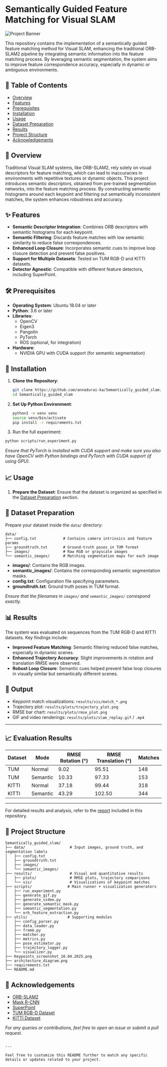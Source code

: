 
# Semantically Guided Feature Matching for Visual SLAM

![Project Banner](architecture_diagram.png)

This repository contains the implementation of a semantically guided feature matching method for Visual SLAM, enhancing the traditional ORB-SLAM2 pipeline by integrating semantic information into the feature matching process. By leveraging semantic segmentation, the system aims to improve feature correspondence accuracy, especially in dynamic or ambiguous environments.

## 📄 Table of Contents

- [Overview](#overview)
- [Features](#features)
- [Prerequisites](#prerequisites)
- [Installation](#installation)
- [Usage](#usage)
- [Dataset Preparation](#dataset-preparation)
- [Results](#results)
- [Project Structure](#project-structure)
- [Acknowledgements](#acknowledgements)

## 📌 Overview

Traditional Visual SLAM systems, like ORB-SLAM2, rely solely on visual descriptors for feature matching, which can lead to inaccuracies in environments with repetitive textures or dynamic objects. This project introduces semantic descriptors, obtained from pre-trained segmentation networks, into the feature matching process. By constructing semantic histograms around each keypoint and filtering out semantically inconsistent matches, the system enhances robustness and accuracy.

## ✨ Features

- **Semantic Descriptor Integration**: Combines ORB descriptors with semantic histograms for each keypoint.
- **Semantic Filtering**: Discards feature matches with low semantic similarity to reduce false correspondences.
- **Enhanced Loop Closure**: Incorporates semantic cues to improve loop closure detection and prevent false positives.
- **Support for Multiple Datasets**: Tested on TUM RGB-D and KITTI datasets.
- **Detector Agnostic**: Compatible with different feature detectors, including SuperPoint.

## 🛠️ Prerequisites

- **Operating System**: Ubuntu 18.04 or later
- **Python**: 3.6 or later
- **Libraries**:
  - OpenCV
  - Eigen3
  - Pangolin
  - PyTorch
  - ROS (optional, for integration)
- **Hardware**:
  - NVIDIA GPU with CUDA support (for semantic segmentation)

## 🚀 Installation

1. **Clone the Repository**:

   ```bash
   git clone https://github.com/annadurai-ka/Semantically_guided_slam.git
   cd Semantically_guided_slam

2. **Set Up Python Environment**:

   ```bash
   python3 -m venv venv
   source venv/bin/activate
   pip install -r requirements.txt
   ```

3. Run the full experiment:
```bash
python scripts/run_experiment.py
```

   *Ensure that PyTorch is installed with CUDA support and make sure you also have OpenCV with Python bindings and PyTorch with CUDA support (if using GPU).*

## 📈 Usage

1. **Prepare the Dataset**: Ensure that the dataset is organized as specified in the [Dataset Preparation](#dataset-preparation) section.


## 📂 Dataset Preparation

Prepare your dataset inside the `data/` directory:
```
data/
├── config.txt            # Contains camera intrinsics and feature params
├── groundtruth.txt       # Ground-truth poses in TUM format
├── images/               # Raw RGB or grayscale images
└── semantic_images/      # Matching segmentation maps for each image
```

- **images/**: Contains the RGB images.
- **semantic_images/**: Contains the corresponding semantic segmentation masks.
- **config.txt**: Configuration file specifying parameters.
- **groundtruth.txt**: Ground truth poses in TUM format.

*Ensure that the filenames in `images/` and `semantic_images/` correspond exactly.*

## 📊 Results

The system was evaluated on sequences from the TUM RGB-D and KITTI datasets. Key findings include:

- **Improved Feature Matching**: Semantic filtering reduced false matches, especially in dynamic scenes.
- **Enhanced Trajectory Accuracy**: Slight improvements in rotation and translation RMSE were observed.
- **Robust Loop Closure**: Semantic cues helped prevent false loop closures in visually similar but semantically different scenes.

## 🎯 Output

- Keypoint match visualizations: `results/vis/match_*.png`
- Trajectory plot: `results/plots/trajectory_plot.png`
- RMSE bar chart: `results/plots/rmse_plot.png`
- GIF and video renderings: `results/plots/slam_replay.gif` / `.mp4`

---

## 📈 Evaluation Results

| Dataset | Mode     | RMSE Rotation (°) | RMSE Translation (°) | Matches |
|---------|----------|-------------------|-----------------------|---------|
| TUM     | Normal   | 9.02              | 95.51                 | 148     |
| TUM     | Semantic | 10.33             | 97.33                 | 153     |
| KITTI   | Normal   | 37.18             | 99.44                 | 318     |
| KITTI   | Semantic | 43.29             | 102.50                | 344     |

---

For detailed results and analysis, refer to the [report](report.pdf) included in this repository.

## 📁 Project Structure

```
Semantically_guided_slam/
├── data/                    # Input images, ground truth, and segmentation labels
│   ├── config.txt
│   ├── groundtruth.txt
│   ├── images/
│   └── semantic_images/
├── results/                 # Visual and quantitative results
│   ├── plots/               # RMSE plots, trajectory comparisons
│   └── vis/                 # Visualizations of keypoint matches
├── scripts/                # Main runner + visualization generators
│   ├── run_experiment.py
│   ├── generate_gif.py
│   ├── generate_video.py
│   ├── generate_semantic_mask.py
│   ├── semantic_segmentation.py
│   └── orb_feature_extraction.py
├── utils/                  # Supporting modules
│   ├── config_parser.py
│   ├── data_loader.py
│   ├── frame.py
│   ├── matcher.py
│   ├── metrics.py
│   ├── pose_estimator.py
│   ├── trajectory_logger.py
│   └── visualizer.py
├── Keypoints_screenshot_10.04.2025.png
├── architecture_diagram.png
├── requirements.txt
└── README.md
```


## 🙏 Acknowledgements

- [ORB-SLAM2](https://github.com/raulmur/ORB_SLAM2)
- [Mask R-CNN](https://github.com/matterport/Mask_RCNN)
- [SuperPoint](https://github.com/magicleap/SuperPointPretrainedNetwork)
- [TUM RGB-D Dataset](https://vision.in.tum.de/data/datasets/rgbd-dataset)
- [KITTI Dataset](http://www.cvlibs.net/datasets/kitti/)

*For any queries or contributions, feel free to open an issue or submit a pull request.*
```

---

Feel free to customize this README further to match any specific details or updates related to your project. 
